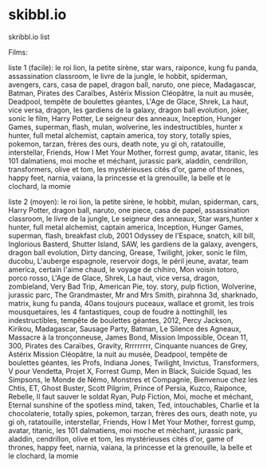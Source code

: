# skibbl.io
skribbl.io list

Films:

liste 1 (facile): le roi lion, la petite sirène, star wars, raiponce, kung fu panda, assassination classroom, le livre de la jungle, le hobbit, spiderman, avengers, cars, casa de papel, dragon ball, naruto, one piece, Madagascar, Batman, Pirates des Caraïbes, Astérix Mission Cléopâtre, la nuit au musée, Deadpool, tempête de boulettes géantes, L'Age de Glace, Shrek, La haut, vice versa, dragon, les gardiens de la galaxy, dragon ball evolution, joker, sonic le film, Harry Potter, Le seigneur des anneaux, Inception, Hunger Games, superman, flash, mulan, wolverine, les indestructibles, hunter x hunter, full metal alchemist, captain america, toy story, totally spies, pokemon, tarzan, frères des ours, death note, yu gi oh, ratatouille, interstellar, Friends, How I Met Your Mother, forrest gump, avatar, titanic, les 101 dalmatiens, moi moche et méchant, jurassic park, aladdin, cendrillon, transformers, olive et tom, les mystérieuses cités d'or, game of thrones, happy feet, narnia, vaiana, la princesse et la grenouille, la belle et le clochard, la momie

liste 2 (moyen): le roi lion, la petite sirène, le hobbit, mulan, spiderman, cars, Harry Potter, dragon ball, naruto, one piece, casa de papel, assassination classroom, le livre de la jungle, Le seigneur des anneaux, Star wars,hunter x hunter, full metal alchemist, captain america, Inception, Hunger Games, superman, flash, breakfast club, 2001 Odyssey de l'Espace, snatch, kill bill, Inglorious Basterd, Shutter Island, SAW, les gardiens de la galaxy, avengers, dragon ball evolution, Dirty dancing, Grease, Twilight, joker, sonic le film, ducobu, L'auberge espagnole, reservoir dogs, le péril jeune, avatar, team america, certain l'aime chaud, le voyage de chihiro, Mon voisin totoro, porco rosso, L'Age de Glace, Shrek, La haut, vice versa, dragon, zombieland, Very Bad Trip, American Pie, toy. story, pulp fiction, Wolverine, jurassic parc, The Grandmaster, Mr and Mrs Smith, pirahnna 3d, sharknado, matrix, kung fu panda, 40ans toujours puceaux, wallace et gromit, les trois mousquetaires, les 4 fantastiques, coup de foudre à nottinghill, les indestructibles, tempête de boulettes géantes, 2012, Percy Jackson, Kirikou, Madagascar, Sausage Party, Batman, Le Silence des Agneaux, Massacre à la tronçonneuse, James Bond, Mission Impossible, Ocean 11, 300, Pirates des Caraïbes, Gravity, Rrrrrrrrr, Cinquante nuances de Grey, Astérix Mission Cléopâtre, la nuit au musée, Deadpool, tempête de boulettes géantes, les Profs, Indiana Jones, Twilight, Invictus, Transformers, V pour Vendetta, Projet X, Forrest Gump, Men in Black, Suicide Squad, les Simpsons, le Monde de Némo, Monstres et Compagnie, Bienvenue chez les Chtis, ET, Ghost Buster, Scott Pilgrim, Prince of Persia, Kuzco, Raiponce, Rebelle, Il faut sauver le soldat Ryan, Pulp Fiction, Moi, moche et méchant, Eternal sunshine of the spotless mind, taken, Ted, intouchables, Charlie et la chocolaterie, totally spies, pokemon, tarzan, frères des ours, death note, yu gi oh, ratatouille, interstellar, Friends, How I Met Your Mother, forrest gump, avatar, titanic, les 101 dalmatiens, moi moche et méchant, jurassic park, aladdin, cendrillon, olive et tom, les mystérieuses cités d'or, game of thrones, happy feet, narnia, vaiana, la princesse et la grenouille, la belle et le clochard, la momie


